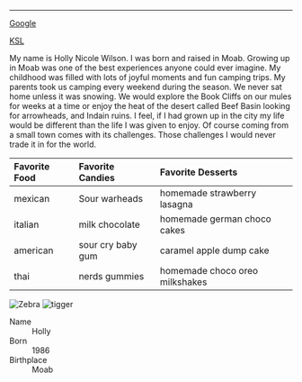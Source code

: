 ---


[Google](https://www.google.com)

[KSL](https://www.ksl.com)


My name is Holly Nicole Wilson. I was born and raised in Moab. Growing up in Moab was one of the best experiences anyone could ever imagine. My childhood was filled with lots of joyful moments and fun camping trips. My parents took us camping every weekend during the season. We never sat home unless it was snowing. We would explore the Book Cliffs on our mules for weeks at a time or enjoy the heat of the desert called Beef Basin looking for arrowheads, and Indain ruins. I feel, if I had grown up in the city my life would be different than the life I was given to enjoy. Of course coming from a small town comes with its challenges. Those challenges I would never trade it in for the world.  



| Favorite Food   | Favorite Candies         | Favorite Desserts            |
|:----------------|:-------------------------|:-----------------------------|
| mexican         | Sour warheads            |homemade strawberry lasagna   |  
| italian         | milk chocolate           |homemade german choco cakes   |
| american        | sour cry baby gum        |caramel apple dump cake       |
| thai            | nerds gummies            |homemade choco oreo milkshakes|





![Zebra](images/zebra.jpg)
![tigger](images/tigger.jpg)



<dl>
<dt>Name</dt>
<dd>Holly</dd>
<dt>Born</dt>
<dd>1986</dd>
<dt>Birthplace</dt>
<dd>Moab</dd>
</dl>




